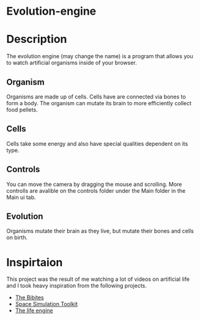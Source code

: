 # Evolution-engine
# Description
The evolution engine (may change the name) is a program that allows you to watch artificial organisms inside of your browser. 

## Organism
Organisms are made up of cells. Cells have are connected via bones to form a body. The organism can mutate its brain to more efficiently collect food pellets.

## Cells
Cells take some energy and also have special qualities dependent on its type.

## Controls
You can move the camera by dragging the mouse and scrolling.
More controlls are avalible on the controls folder under the Main folder in the Main ui tab.

## Evolution
Organisms mutate their brain as they live, but mutate their bones and cells on birth. 


# Inspirtaion 
This project was the result of me watching a lot of videos on artificial life and I took heavy inspiration from the following projects.
- [The Bibites](https://www.youtube.com/c/TheBibitesDigitalLife)
- [Space Simulation Toolkit](https://www.youtube.com/watch?v=ppQxZ3ZC0r4&t=3s&ab_channel=SpaceSimulationToolkit)
- [The life engine](https://www.youtube.com/watch?v=4XEklaH9k6k&ab_channel=EmergentGarden)
